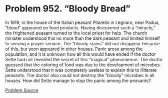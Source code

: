 # Problem 952. “Bloody Bread”

In 1819, in the house of the Italian peasant Pitarello in Legnaro, near Padua, “blood” appeared on food products. Having discovered such a “miracle,” the frightened peasant turned to the local priest for help. The church minister understood this no more than the dark peasant and limited himself to serving a prayer service. The “bloody stains” did not disappear because of this, but soon appeared in other houses. Panic arose among the population, and it is unknown how all this would have ended if the doctor Sette had not revealed the secret of this “magical” phenomenon. The doctor guessed that the coloring of food was due to the development of microbes. Sette understood that it was completely useless to explain this to illiterate peasants. The doctor also could not destroy the “bloody” microbes in all houses. How did Sette manage to stop the panic among the peasants?

[Problem Source](https://www.trizland.ru/tasks/1839/)
